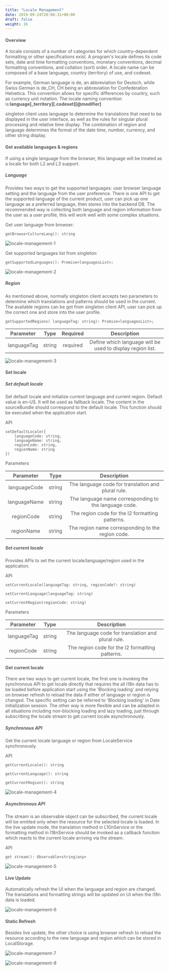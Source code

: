 ```yaml
---
title: "Locale Management"
date: 2019-09-24T20:08:31+08:00
draft: false
weight: 16
---
```


#### **Overview**

A locale consists of a number of categories for which country-dependent formatting or other specifications exist. A program's locale defines its code sets, date and time formatting conventions, monetary conventions, decimal formatting conventions, and collation (sort) order. A locale name can be composed of a base language, country (territory) of use, and codeset.


For example, German language is de, an abbreviation for Deutsch, while Swiss German is de_CH, CH being an abbreviation for Confederation Helvetica. This convention allows for specific differences by country, such as currency unit notation. The locale naming convention is:**language[_territory][.codeset][@modifier]**


singleton client uses language to determine the translations that need to be displayed in the user interface, as well as the rules for singular plural processing and relative time display. The combination of region and language determines the format of the date time, number, currency, and other string display.


#### **Get available languages & regions**

If using a single language from the browser, this language will be treated as a locale for both L2 and L3 support.


##### **Language**

Provides two ways to get the supported languages: user browser language setting and the language from the user preference. There is one API to get the supported language of the current product, user can pick up one language as a preferred language, then stores into the backend DB. The recommended way is collecting both language and region information from the user as a user profile, this will work well with some complex situations.


Get user language from browser:

```
getBrowserCultureLang(): string

```

![locale-management-1](https://github.com/zmengjiao/singleton/raw/website/content/en/images/locale-management/locale-management-1.png)


Get supported languages list from singleton:

```
getSupportedLanguages(): Promise<languagesList>;

```

![locale-management-2](https://github.com/zmengjiao/singleton/raw/website/content/en/images/locale-management/locale-management-2.png)


##### **Region**

As mentioned above, normally singleton client accepts two parameters to determine which translations and patterns should be used in the current. The available regions can be got from singleton client API, user can pick up the correct one and store into the user profile.


```
getSupportedRegions( languageTag: string): Promise<languagesList>;

```

|  Parameter  |  Type  | Required |                        Description                         |
| :---------: | :----: | :------: | :--------------------------------------------------------: |
| languageTag | string | required | Define which language will be used to display region list. |


![locale-management-3](https://github.com/zmengjiao/singleton/raw/website/content/en/images/locale-management/locale-management-3.png)



#### **Set locale**


##### **Set default locale**


Set default locale and initialize current language and current region. Default value is en-US. It will be used as fallback locale. The content in the sourceBundle should correspond to the default locale. This function should be executed when the application start.


API

```
setDefaultLocale({
    languageCode: string,
    languageName: string,
    regionCode: string,
    regionName: string
})

```

Parameters

|  Parameter   |  Type  |                      Description                      |
| :----------: | :----: | :---------------------------------------------------: |
| languageCode | string |  The language code for translation and plural rule.   |
| languageName | string | The language name corresponding to the language code. |
|  regionCode  | string |    The region code for the l2 formatting patterns.    |
|  regionName  | string |   The region name corresponding to the region code.   |


##### **Set current locale**

Provides APIs to set the current locale/language/region used in the application.

API

```
setCurrentLocale(languageTag: string, regionCode?: string)

```
```
setCurrentLanguage(languageTag: string)

```
```
setCurrentRegion(regionCode: string)

```

Parameters

|  Parameter  |  Type  |                    Description                     |
| :---------: | :----: | :------------------------------------------------: |
| languageTag | string | The language code for translation and plural rule. |
| regionCode  | string |  The region code for the l2 formatting patterns.   |


#### **Get current locale**

There are two ways to get current locale, the first one is invoking the synchronous API to get locale directly that requires the all i18n data has to be loaded before application start using the 'Blocking loading' and relying on browser refresh to reload the data if either of language or region is changed. The specific setting can be referred to 'Blocking loading' in Date initialization session. The other way is more flexible and can be adapted in all situations including non-blocking loading and lazy loading, just through subscribing the locale stream to get current locale asynchronously.


##### **Synchronous API**

Get the current locale language or region from LocaleService synchronously.

API

```
getCurrentLocale(): string

```
```
getCurrentLanguage(): string

```
```
getCurrentRegion(): string

```

![locale-management-4](https://github.com/zmengjiao/singleton/raw/website/content/en/images/locale-management/locale-management-4.png)


##### **Asynchronous API**

The stream is an observable object can be subscribed, the current locale will be emitted only when the resource for the selected locale is loaded.
In the live update mode, the translation method in L10nService or the formatting method in I18nService should be invoked as a callback function which reacts to the current locale arriving via the stream.

API

```
get stream(): Observable<string|any>

```

![locale-management-5](https://github.com/zmengjiao/singleton/raw/website/content/en/images/locale-management/locale-management-5.png)


#### **Live Update**

Automatically refresh the UI when the language and region are changed. The translations and formatting strings will be updated on UI when the i18n data is loaded.


![locale-management-6](https://github.com/zmengjiao/singleton/raw/website/content/en/images/locale-management/locale-management-6.png)


#### **Static Refresh**

Besides live update, the other choice is using browser refresh to reload the resource according to the new language and region which can be stored in LocalStorage.


![locale-management-7](https://github.com/zmengjiao/singleton/raw/website/content/en/images/locale-management/locale-management-7.png)

![locale-management-8](https://github.com/zmengjiao/singleton/raw/website/content/en/images/locale-management/locale-management-8.png)







<style>
    html {
        font-family: Metropolis;
        color: #575757;
    }
    section strong {
        font-weight: 400;
    }
    section p>strong {
        font-weight: 600;
    }
    article section.page pre {
        background-color: #fafafa;
        border:1px solid #ccc;
        padding-top: 2rem;
    }
    article section.page table th {
        font-weight:500;
        text-transform: inherit;
    }
    article section.page h1:first-of-type {
        text-transform: inherit;
        font-family: inherit;
    }
</style>